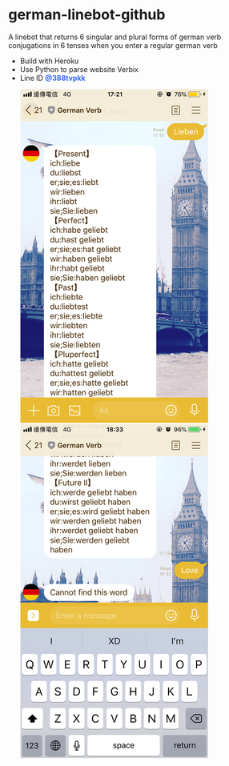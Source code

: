 # german-linebot-github
A linebot that returns 6 singular and plural forms of german verb conjugations in 6 tenses when you enter a regular german verb

<ul>
<li>Build with Heroku</li>
<li>Use Python to parse website Verbix</li>
<li>Line ID <span style="color: #3366ff;"><strong>@388tvpkk</strong></span></li>


![image](https://github.com/phuanggh/german-linebot-github/blob/master/german-linebot-return-msg/german-linebot-return-message-50.png)
![image](https://github.com/phuanggh/german-linebot-github/blob/master/german-linebot-return-msg/german-linebot-return-message2-50.png)

</ul>

